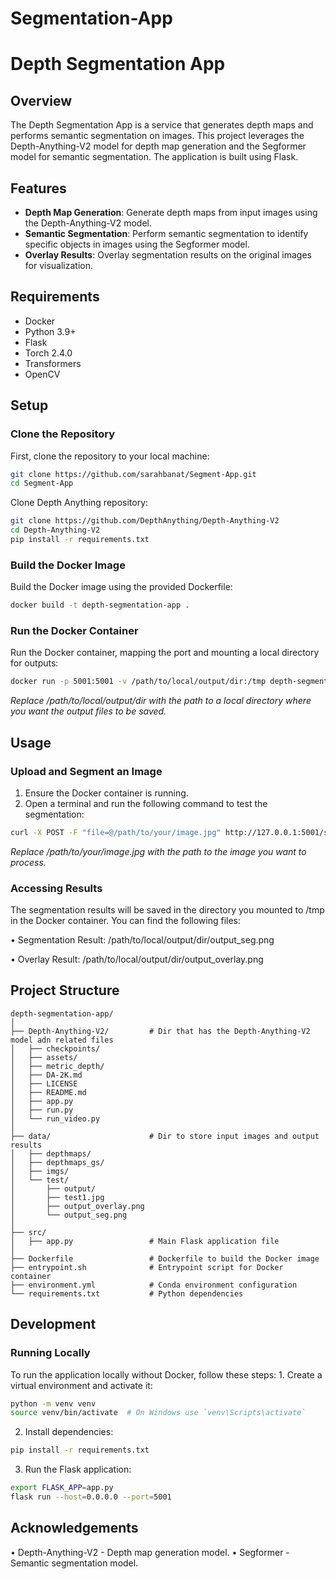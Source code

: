 # Segmentation-App

# Depth Segmentation App

## Overview

The Depth Segmentation App is a service that generates depth maps and performs semantic segmentation on images. This project leverages the Depth-Anything-V2 model for depth map generation and the Segformer model for semantic segmentation. The application is built using Flask.

## Features

- **Depth Map Generation**: Generate depth maps from input images using the Depth-Anything-V2 model.
- **Semantic Segmentation**: Perform semantic segmentation to identify specific objects in images using the Segformer model.
- **Overlay Results**: Overlay segmentation results on the original images for visualization.


## Requirements
- Docker
- Python 3.9+
- Flask
- Torch 2.4.0
- Transformers
- OpenCV

## Setup

### Clone the Repository

First, clone the repository to your local machine:

```bash
git clone https://github.com/sarahbanat/Segment-App.git
cd Segment-App
```

Clone Depth Anything repository:
```bash
git clone https://github.com/DepthAnything/Depth-Anything-V2
cd Depth-Anything-V2
pip install -r requirements.txt
```

### Build the Docker Image

Build the Docker image using the provided Dockerfile:

```bash
docker build -t depth-segmentation-app .
```

### Run the Docker Container
Run the Docker container, mapping the port and mounting a local directory for outputs:

```bash
docker run -p 5001:5001 -v /path/to/local/output/dir:/tmp depth-segmentation-app
```
_Replace /path/to/local/output/dir with the path to a local directory where you want the output files to be saved._

## Usage
### Upload and Segment an Image
1.	Ensure the Docker container is running.
2.	Open a terminal and run the following command to test the segmentation:
 
```bash
curl -X POST -F "file=@/path/to/your/image.jpg" http://127.0.0.1:5001/segment
```

_Replace /path/to/your/image.jpg with the path to the image you want to process._

### Accessing Results
The segmentation results will be saved in the directory you mounted to /tmp in the Docker container. You can find the following files:

•	Segmentation Result: /path/to/local/output/dir/output_seg.png

•	Overlay Result: /path/to/local/output/dir/output_overlay.png
 
## Project Structure
```
depth-segmentation-app/
│
├── Depth-Anything-V2/         # Dir that has the Depth-Anything-V2 model adn related files
│   ├── checkpoints/
│   ├── assets/
│   ├── metric_depth/
│   ├── DA-2K.md
│   ├── LICENSE
│   ├── README.md
│   ├── app.py
│   ├── run.py
│   └── run_video.py
│
├── data/                      # Dir to store input images and output results
│   ├── depthmaps/
│   ├── depthmaps_gs/
│   ├── imgs/
│   └── test/
│       ├── output/
│       ├── test1.jpg
│       ├── output_overlay.png
│       └── output_seg.png
│
├── src/
│   ├── app.py                 # Main Flask application file
│
├── Dockerfile                 # Dockerfile to build the Docker image
├── entrypoint.sh              # Entrypoint script for Docker container
├── environment.yml            # Conda environment configuration
└── requirements.txt           # Python dependencies
```
## Development
### Running Locally
To run the application locally without Docker, follow these steps:
	1.	Create a virtual environment and activate it:
 
```bash
python -m venv venv
source venv/bin/activate  # On Windows use `venv\Scripts\activate`
```

  2.	Install dependencies:
     
 ```bash
pip install -r requirements.txt
```

  3.	Run the Flask application:
     
 ```bash
export FLASK_APP=app.py
flask run --host=0.0.0.0 --port=5001
```

## Acknowledgements

•	Depth-Anything-V2 - Depth map generation model.
•	Segformer - Semantic segmentation model.
